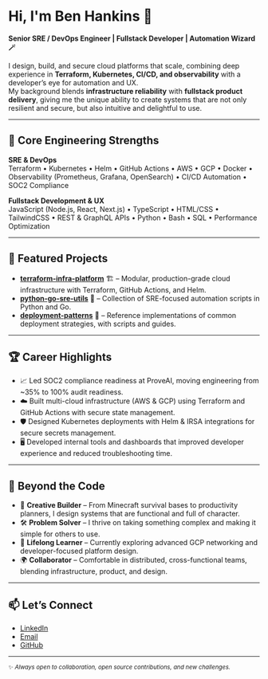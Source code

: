 # Hi, I'm Ben Hankins 👋
**Senior SRE / DevOps Engineer | Fullstack Developer | Automation Wizard 🪄**

I design, build, and secure cloud platforms that scale, combining deep experience in **Terraform, Kubernetes, CI/CD, and observability** with a developer’s eye for automation and UX.  
My background blends **infrastructure reliability** with **fullstack product delivery**, giving me the unique ability to create systems that are not only resilient and secure, but also intuitive and delightful to use.

---

## 🚀 Core Engineering Strengths

**SRE & DevOps**  
Terraform • Kubernetes • Helm • GitHub Actions • AWS • GCP • Docker • Observability (Prometheus, Grafana, OpenSearch) • CI/CD Automation • SOC2 Compliance

**Fullstack Development & UX**  
JavaScript (Node.js, React, Next.js) • TypeScript • HTML/CSS • TailwindCSS • REST & GraphQL APIs • Python • Bash • SQL • Performance Optimization

---

## 📌 Featured Projects

- **[terraform-infra-platform](https://github.com/WBHankins93/terraform-infra-platform)** 🏗️ – Modular, production-grade cloud infrastructure with Terraform, GitHub Actions, and Helm.
- **[python-go-sre-utils](https://github.com/WBHankins93/python-go-sre-utils)** 🐍 – Collection of SRE-focused automation scripts in Python and Go.
- **[deployment-patterns](https://github.com/WBHankins93/deployment-patterns)** 🚀 – Reference implementations of common deployment strategies, with scripts and guides.

---

## 🏆 Career Highlights

- 📈 Led SOC2 compliance readiness at ProveAI, moving engineering from ~35% to 100% audit readiness.
- ☁️ Built multi-cloud infrastructure (AWS & GCP) using Terraform and GitHub Actions with secure state management.
- 🛡️ Designed Kubernetes deployments with Helm & IRSA integrations for secure secrets management.
- 🖥️ Developed internal tools and dashboards that improved developer experience and reduced troubleshooting time.

---

## 🌟 Beyond the Code

- 🎨 **Creative Builder** – From Minecraft survival bases to productivity planners, I design systems that are functional and full of character.
- 🛠 **Problem Solver** – I thrive on taking something complex and making it simple for others to use.
- 🌱 **Lifelong Learner** – Currently exploring advanced GCP networking and developer-focused platform design.
- 🌍 **Collaborator** – Comfortable in distributed, cross-functional teams, blending infrastructure, product, and design.

---

## 📫 Let’s Connect

- [LinkedIn](https://linkedin.com/in/benhankins93)  
- [Email](mailto:WBHankins93@gmail.com)  
- [GitHub](https://github.com/WBHankins93)  

---

<sub>✨ *Always open to collaboration, open source contributions, and new challenges.*</sub>

